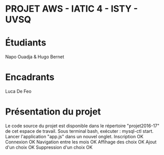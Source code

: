 # PROJET AWS - IATIC 4 - ISTY - UVSQ

# Étudiants
Napo Ouadja & Hugo Bernet

# Encadrants
Luca De Feo

# Présentation du projet
Le code source du projet est disponible dans le répertoire "projet2016-17" de cet espace de travail.
Sous terminal bash, exécuter : mysql-ctl start.
Lancer l'application "app.js" dans un nouvel onglet.
Inscription                 OK
Connexion                   OK
Navigation entre les mois   OK
Affihage des choix          OK
Ajout d'un choix            OK
Suppression d'un choix      OK